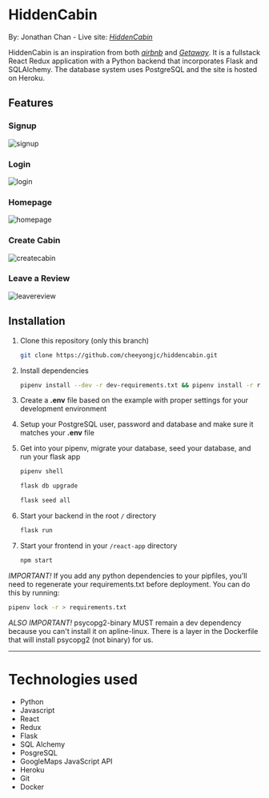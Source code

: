 # HiddenCabin

By: Jonathan Chan - Live site: *[HiddenCabin](https://hiddencabin.herokuapp.com/)*

HiddenCabin is an inspiration from both *[airbnb](https://www.airbnb.com/)* and *[Getaway](https://getaway.house/)*. It is a fullstack React Redux application with a Python backend that incorporates Flask and SQLAlchemy. The database system uses PostgreSQL and the site is hosted on Heroku. 

## Features

### Signup
![signup](https://capstonephotodump.s3.us-east-2.amazonaws.com/capstone/signup.JPG)

### Login
![login](https://capstonephotodump.s3.us-east-2.amazonaws.com/capstone/login.JPG)

### Homepage
![homepage](https://capstonephotodump.s3.us-east-2.amazonaws.com/capstone/homepage.JPG)

### Create Cabin
![createcabin](https://capstonephotodump.s3.us-east-2.amazonaws.com/capstone/create.JPG)

### Leave a Review
![leavereview](https://capstonephotodump.s3.us-east-2.amazonaws.com/capstone/reviews.JPG)

## Installation

1. Clone this repository (only this branch)

   ```bash
   git clone https://github.com/cheeyongjc/hiddencabin.git
   ```

2. Install dependencies

      ```bash
      pipenv install --dev -r dev-requirements.txt && pipenv install -r requirements.txt
      ```

3. Create a **.env** file based on the example with proper settings for your
   development environment
4. Setup your PostgreSQL user, password and database and make sure it matches your **.env** file

5. Get into your pipenv, migrate your database, seed your database, and run your flask app

   ```bash
   pipenv shell
   ```

   ```bash
   flask db upgrade
   ```

   ```bash
   flask seed all
   ```

6. Start your backend in the root ```/``` directory
   ```bash
   flask run
   ```
7. Start your frontend in your ```/react-app``` directory
   ```bash
   npm start
   ```

*IMPORTANT!*
   If you add any python dependencies to your pipfiles, you'll need to regenerate your requirements.txt before deployment.
   You can do this by running:

   ```bash
   pipenv lock -r > requirements.txt
   ```

*ALSO IMPORTANT!*
   psycopg2-binary MUST remain a dev dependency because you can't install it on apline-linux.
   There is a layer in the Dockerfile that will install psycopg2 (not binary) for us.
***
# Technologies used
- Python
- Javascript
- React
- Redux
- Flask
- SQL Alchemy
- PosgreSQL
- GoogleMaps JavaScript API
- Heroku
- Git
- Docker
